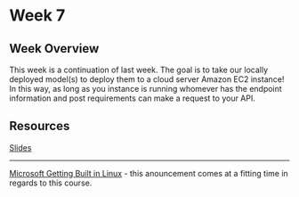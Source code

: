 # Week 7

## Week Overview

This week is a continuation of last week. The goal is to take our locally deployed model(s) to deploy them to a cloud server Amazon EC2 instance! In this way, as long as you instance is running whomever has the endpoint information and post requirements can make a request to your API. 

## Resources

[Slides]()

-----


[Microsoft Getting Built in Linux](https://www.zdnet.com/article/windows-10-is-getting-a-microsoft-built-linux-kernel/) - this anouncement comes at a fitting time in regards to this course. 
